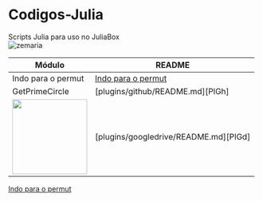 # Codigos-Julia
Scripts Julia para uso no JuliaBox <br>
![zemaria](https://user-images.githubusercontent.com/67014817/150675659-b3bab9ac-f155-48da-892b-f9793c3c7d21.jpg)

| Módulo | README |
| ------ | ------ |
| Indo para o permut | [Indo para o permut](Permut/README.md) |
| GetPrimeCircle | [plugins/github/README.md][PlGh] |
| [<img src="https://user-images.githubusercontent.com/67014817/150675659-b3bab9ac-f155-48da-892b-f9793c3c7d21.jpg" width="150">](Permut/README.md) | [plugins/googledrive/README.md][PlGd] |


[Indo para o permut](Permut/README.md)
